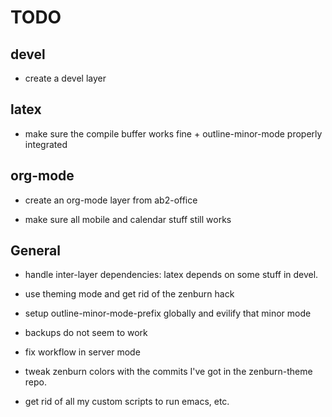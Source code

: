 TODO
====

## devel

* create a devel layer


## latex

* make sure the compile buffer works fine + outline-minor-mode properly integrated


## org-mode

* create an org-mode layer from ab2-office

* make sure all mobile and calendar stuff still works


## General

* handle inter-layer dependencies: latex depends on some stuff in devel.

* use theming mode and get rid of the zenburn hack

* setup outline-minor-mode-prefix globally and evilify that minor mode

* backups do not seem to work

* fix workflow in server mode

* tweak zenburn colors with the commits I've got in the zenburn-theme repo.

* get rid of all my custom scripts to run emacs, etc.

